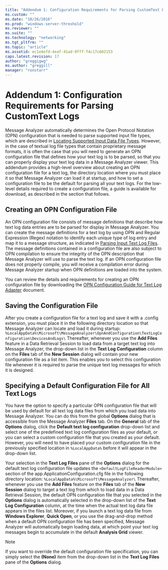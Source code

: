 ```yaml
---
title: "Addendum 1: Configuration Requirements for Parsing CustomText Logs | Microsoft Docs"
ms.custom: ""
ms.date: "10/26/2016"
ms.prod: "windows-server-threshold"
ms.reviewer: ""
ms.suite: ""
ms.technology: "networking"
ms.tgt_pltfrm: ""
ms.topic: "article"
ms.assetid: ec1e4efd-4eaf-41ad-9fff-f4c17c602153
caps.latest.revision: 17
author: "greggigwg"
ms.author: "greggill"
manager: "ronstarr"
---
```


# Addendum 1: Configuration Requirements for Parsing CustomText Logs

Message Analyzer automatically determines the Open Protocol Notation (OPN) configuration that is needed to parse supported input file types, which are described in [Locating Supported Input Data File Types](locating-supported-input-data-file-types.md). However, in the case of textual log file types that contain proprietary message formats, it is often the case that you will need to generate an OPN configuration file that defines how your text log is to be parsed, so that you can properly display your text log data in a Message Analyzer viewer. This addendum provides a high-level overview about creating an OPN configuration file for a text log, the directory location where you must place it so that Message Analyzer can load it at startup, and how to set a configuration file to be the default for parsing all your text logs. For the low-level details required to create a configuration file, a guide is available for download, as described in the section that follows.

## Creating an OPN Configuration File

 An OPN configuration file consists of message definitions that describe how text log data entries are to be parsed for display in Message Analyzer. You can create the message definitions for a text log by using OPN and Regular Expression (Regex) notation to identify each unique type of log entry and map it to a message structure, as indicated in [Parsing Input Text Log Files](message-analyzer-tutorial.md#BKMK_ParsingLogFiles). The message definitions contained in a configuration file are also subject to OPN compilation to ensure the integrity of the OPN description that Message Analyzer will use to parse the text log. If an OPN configuration file does not properly compile, you will receive a compilation error during Message Analyzer startup when OPN definitions are loaded into the system.

 You can review the details and requirements for creating an OPN configuration file by downloading the [OPN Configuration Guide for Text Log Adapter](https://download.microsoft.com/download/C/D/E/CDED67DB-2C74-4FE4-B184-123CEE0E273F/OPN%20Configuration%20Guide%20for%20Text%20Log%20Adapter%20V2.docx) document.

## Saving the Configuration File

 After you create a configuration file for a text log and save it with a .config extension, you must place it in the following directory location so that Message Analyzer can locate and load it during startup:
`%LocalAppData%\Microsoft\MessageAnalyzer\OpnAndConfiguration\TextLogConfiguration\DevicesAndLogs\`
Thereafter, whenever you use the **Add Files** feature in a Data Retrieval Session to load data from a target text log into Message Analyzer, the drop-down list in the **Text Log Configuration** column on the **Files** tab of the **New Session** dialog will contain your new configuration file as a list item. This enables you to select this configuration file whenever it is required to parse the unique text log messages for which it is designed.

## Specifying a Default Configuration File for All Text Logs

 You have the option to specify a particular OPN configuration file that will be used by default for all text log data files from which you load data into Message Analyzer. You can do this from the global **Options** dialog that is accessible from the Message Analyzer **Files** tab. On the **General** tab of the **Options** dialog, click the **Default text log configuration** drop-down list and select one of the predefined text log configuration files as your default, or you can select a custom configuration file that you created as your default. However, you will need to have placed your custom configuration file in the previously specified location in `%LocalAppData%` before it will appear in the drop-down list.

 Your selection in the **Text Log Files** pane of the **Options** dialog for the default text log configuration file updates the `<DefaultLogFileReaderModule>` section of the app.ApplicationConfiguration.cfg file in the following directory location:
`%LocalAppData%\Microsoft\MessageAnalyzer\`
 Thereafter, whenever you use the **Add Files** feature on the **Files** tab of the **New Session** dialog to target a text log from which to load data in a Data Retrieval Session, the default OPN configuration file that you selected in the **Options** dialog is automatically selected in the drop-down list of the **Text Log Configuration** column, at the time when the actual text log data file appears in the files list. Moreover, if you launch a text log data file from **Windows Explorer**, **Quick Open**, or you use the drag-and-drop method when a default OPN configuration file has been specified, Message Analyzer will automatically begin loading data, at which point your text log messages begin to accumulate in the default **Analysis Grid** viewer.

> [!NOTE]
> If you want to override the default configuration file specification, you can simply select the **(None)** item from the drop-down list in the **Text Log Files** pane of the **Options** dialog.